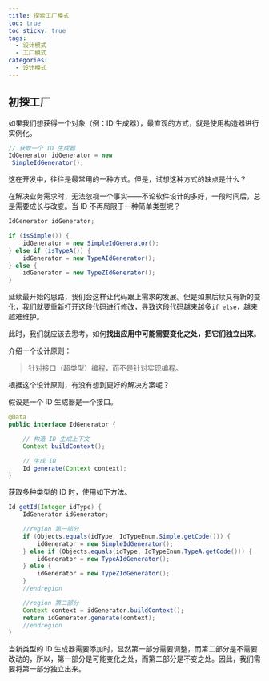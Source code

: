 ```yaml
---
title: 探索工厂模式
toc: true
toc_sticky: true
tags: 
  - 设计模式
  - 工厂模式
categories:
  - 设计模式
---
```


## 初探工厂

如果我们想获得一个对象（例：ID 生成器），最直观的方式，就是使用构造器进行实例化。

```java
// 获取一个 ID 生成器
IdGenerator idGenerator = new 
 SimpleIdGenerator();
```

这在开发中，往往是最常用的一种方式。但是，试想这种方式的缺点是什么？

在解决业务需求时，无法忽视一个事实——不论软件设计的多好，一段时间后，总是需要成长与改变。当 ID 不再局限于一种简单类型呢？

```java
IdGenerator idGenerator;

if (isSimple()) {
    idGenerator = new SimpleIdGenerator();
} else if (isTypeA()) {
    idGenerator = new TypeAIdGenerator();
} else {
    idGenerator = new TypeZIdGenerator();
}
```

延续最开始的思路，我们会这样让代码跟上需求的发展。但是如果后续又有新的变化，我们就要重新打开这段代码进行修改，导致这段代码越来越多`if else`，越来越难维护。

此时，我们就应该去思考，如何**找出应用中可能需要变化之处，把它们独立出来**。

介绍一个设计原则：

> 针对接口（超类型）编程，而不是针对实现编程。

根据这个设计原则，有没有想到更好的解决方案呢？

假设是一个 ID 生成器是一个接口。

``` java 
@Data
public interface IdGenerator {

    // 构造 ID 生成上下文
    Context buildContext();

    // 生成 ID
    Id generate(Context context);
}
```

获取多种类型的 ID 时，使用如下方法。

```java
Id getId(Integer idType) {
    IdGenerator idGenerator;

    //region 第一部分
    if (Objects.equals(idType, IdTypeEnum.Simple.getCode())) {
        idGenerator = new SimpleIdGenerator();
    } else if (Objects.equals(idType, IdTypeEnum.TypeA.getCode())) {
        idGenerator = new TypeAIdGenerator();
    } else {
        idGenerator = new TypeZIdGenerator();
    }
    //endregion

    //region 第二部分
    Context context = idGenerator.buildContext();
    return idGenerator.generate(context);
    //endregion
}
```

当新类型的 ID 生成器需要添加时，显然第一部分需要调整，而第二部分是不需要改动的，所以，第一部分是可能变化之处，而第二部分是不变之处。因此，我们需要将第一部分独立出来。


